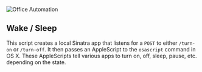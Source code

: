 ![Office Automation](http://wellsosaur.us/Zrt2/robots.jpg)


## Wake / Sleep
This script creates a local Sinatra app that listens for a `POST` to either `/turn-on` or `/turn-off`. It then passes an AppleScript to the `osascript` command in OS X. These AppleScripts tell various apps to turn on, off, sleep, pause, etc. depending on the state.  
